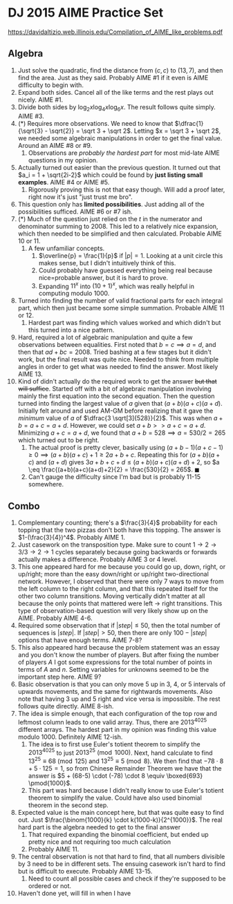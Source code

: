 # DJ 2015 AIME Practice Set
https://davidaltizio.web.illinois.edu/Compilation_of_AIME_like_problems.pdf
## Algebra
1. Just solve the quadratic, find the distance from $(c, c)$ to $(13, 7)$, and then find the area. Just as they said. Probably AIME #1 if it even is AIME difficulty to begin with.
2. Expand both sides. Cancel all of the like terms and the rest plays out nicely. AIME #1.
3. Divide both sides by $\log_2 x \log_4 x \log_6 x$. The result follows quite simply. AIME #3. 
4. (\*) Requires more observations. We need to know that $\dfrac{1}{\sqrt{3} - \sqrt{2}} = \sqrt 3 + \sqrt 2$. Letting $x = \sqrt 3 + \sqrt 2$, we needed some algebraic manipulations in order to get the final value. Around an AIME #8 or #9.
	1. Observations are *probably the hardest part* for most mid-late AIME questions in my opinion.
5. Actually turned out easier than the previous question. It turned out that $a_i = 1 + \sqrt{2i-2}$ which could be found by **just listing small examples**. AIME #4 or AIME #5.
	1. Rigorously proving this is not that easy though. Will add a proof later, right now it's just "just trust me bro".
6. This question only has **limited possibilities**. Just adding all of the possibilities sufficed. AIME #6 or #7 ish.
7. (\*) Much of the question just relied on the $t$ in the numerator and denominator summing to $2008$. This led to a relatively nice expansion, which then needed to be simplified and then calculated. Probable AIME 10 or 11.
	1. A few unfamiliar concepts.
		1. $\overline{p} = \frac{1}{p}$ if $|p| = 1$. Looking at a unit circle this makes sense, but I didn't intuitively think of this.
		2. Could probably have guessed everything being real because nice=probable answer, but it is hard to prove.
		3. Expanding $11^x$ into $(10+1)^x$, which was really helpful in computing modulo 1000.
8. Turned into finding the number of valid fractional parts for each integral part, which then just became some simple summation. Probable AIME 11 or 12.
	1. Hardest part was finding which values worked and which didn't but this turned into a nice pattern.
9. Hard, required a lot of algebraic manipulation and quite a few observations between equalities. First noted that $b=c \implies a=d$, and then that $ad+bc = 2008$. Tried bashing at a few stages but it didn't work, but the final result was quite nice. Needed to think from multiple angles in order to get what was needed to find the answer. Most likely AIME 13. 
10. Kind of didn't actually do the required work to get the answer ~~but that will suffice~~. Started off with a bit of algebraic manipulation involving mainly the first equation into the second equation. Then the question turned into finding the largest value of $a$ given that $(a+b)(a+c)(a+d)$. Initially felt around and used AM-GM before realizing that it gave the *minimum* value of $a$ of $\dfrac{3 \sqrt[3]{528}}{2}$. This was when $a+b=a+c=a+d$. However, we could set $a+b >> a+c = a+d$. Minimizing $a+c=a+d$, we found that $a+b = 528 \implies a = 530/2 = 265$ which turned out to be right.
	1. The actual proof is pretty clever, basically using $(a+b-1)(a+c-1) \geq 0 \implies (a+b)(a+c) + 1 \geq 2a+b+c$. Repeating this for $(a+b)(a+c)$ and $(a+d)$ gives $3a+b+c+d \leq (a+b)(a+c)(a+d) + 2$, so $a \;eq \frac{(a+b)(a+c)(a+d)+2}{2} = \frac{530}{2} = 265$. $\blacksquare$
	2. Can't gauge the difficulty since I'm bad but is probably 11-15 somewhere.
## Combo
1. Complementary counting; there's a $\frac{3}{4}$ probability for each topping that the two pizzas don't both have this topping. The answer is $1-(\frac{3}{4})^4$. Probably AIME 1.
2. Just casework on the transposition type. Make sure to count $1 \to 2 \to 3 / 3 \to 2 \to 1$ cycles separately because going backwards or forwards actually makes a difference. Probably AIME 3 or 4 level.
3. This one appeared hard for me because you could go up, down, right, or up/right; more than the easy down/right or up/right two-directional network. However, I observed that there were only 7 ways to move from the left column to the right column, and that this repeated itself for the other two column transitions. Moving vertically didn't matter at all because the only points that mattered were left -> right transitions. This type of observation-based question will very likely show up on the AIME. Probably AIME 4-6.
4. Required some observation that if $|step| \leq 50$, then the total number of sequences is $|step|$. If $|step| > 50$, then there are only $100-|step|$ options that have enough terms. AIME 7-8?
5. This also appeared hard because the problem statement was an essay and you don't know the number of players. But after fixing the number of players $A$ I got some expressions for the total number of points in terms of $A$ and $n$. Setting variables for unknowns seemed to be the important step here. AIME 9?
6. Basic observation is that you can only move 5 up in 3, 4, or 5 intervals of upwards movements, and the same for rightwards movements. Also note that having 3 up and 5 right and vice versa is impossible. The rest follows quite directly. AIME 8-ish.
7. The idea is simple enough, that each configuration of the top row and leftmost column leads to one valid array. Thus, there are $2013^{4025}$ different arrays. The hardest part in my opinion was finding this value modulo 1000. Definitely AIME 12-ish.
	1. The idea is to first use Euler's totient theorem to simplify the $2013^{4025}$ to just $2013^{25} \pmod{1000}$. Next, hand calculate to find $13^{25} \equiv 68 \pmod{125}$ and $13^{25} \equiv 5 \pmod 8$. We then find that $-78 \cdot 8 + 5 \cdot 125 = 1$, so from Chinese Remainder Theorem we have that the answer is $5 + (68-5) \cdot (-78) \cdot 8 \equiv \boxed{693} \pmod{1000}$.
	2. This part was hard because I didn't really know to use Euler's totient theorem to simplify the value. Could have also used binomial theorem in the second step.
8. Expected value is the main concept here, but that was quite easy to find out. Just $\frac{\binom{1000}{k} \cdot k(1000-k)}{2^{1000}}$. The real hard part is the algebra needed to get to the final answer
	1. That required expanding the binomial coefficient, but ended up pretty nice and not requiring too much calculation
	2. Probably AIME 11.
9. The central observation is not that hard to find, that all numbers divisible by 3 need to be in different sets. The ensuing casework isn't hard to find but is difficult to execute. Probably AIME 13-15.
	1. Need to count all possible cases and check if they're supposed to be ordered or not.
10. Haven't done yet, will fill in when I have